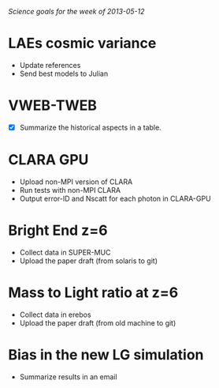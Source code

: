 *Science goals for the week of 2013-05-12*

LAEs cosmic variance
====================
* Update references
* Send best models to Julian

VWEB-TWEB
=========
* [X] Summarize the historical aspects in a table.

CLARA GPU
=========
* Upload non-MPI version of CLARA
* Run tests with non-MPI CLARA
* Output error-ID and Nscatt for each photon in CLARA-GPU

Bright End z=6
==============
* Collect data in SUPER-MUC
* Upload the paper draft (from solaris to git)

Mass to Light ratio at z=6
==========================
* Collect data in erebos
* Upload the paper draft (from old machine to git)

Bias in the new LG simulation
=============================
* Summarize results in an email
